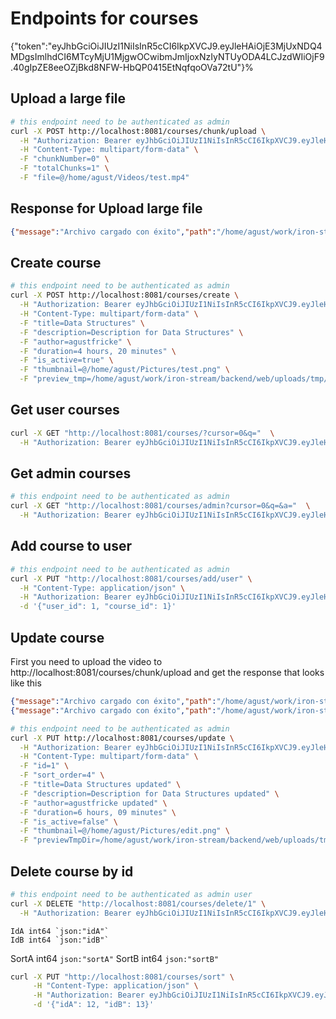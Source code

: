 # Endpoints for courses



{"token":"eyJhbGciOiJIUzI1NiIsInR5cCI6IkpXVCJ9.eyJleHAiOjE3MjUxNDQ4MDgsImlhdCI6MTcyMjU1MjgwOCwibmJmIjoxNzIyNTUyODA4LCJzdWIiOjF9.40gIpZE8eeOZjBkd8NFW-HbQP0415EtNqfqoOVa72tU"}%

## Upload a large file
```bash
# this endpoint need to be authenticated as admin
curl -X POST http://localhost:8081/courses/chunk/upload \
  -H "Authorization: Bearer eyJhbGciOiJIUzI1NiIsInR5cCI6IkpXVCJ9.eyJleHAiOjE3MjUxNDQ4MDgsImlhdCI6MTcyMjU1MjgwOCwibmJmIjoxNzIyNTUyODA4LCJzdWIiOjF9.40gIpZE8eeOZjBkd8NFW-HbQP0415EtNqfqoOVa72tU" \
  -H "Content-Type: multipart/form-data" \
  -F "chunkNumber=0" \
  -F "totalChunks=1" \
  -F "file=@/home/agust/Videos/test.mp4"
```

## Response for Upload large file
```json
{"message":"Archivo cargado con éxito","path":"/home/agust/work/iron-stream/backend/web/uploads/tmp/c628f54d-b00b-4bc2-a86b-d9fc3e260d60/test.mp4"}%
```

## Create course
```bash
# this endpoint need to be authenticated as admin
curl -X POST http://localhost:8081/courses/create \
  -H "Authorization: Bearer eyJhbGciOiJIUzI1NiIsInR5cCI6IkpXVCJ9.eyJleHAiOjE3MjUxMzU0OTgsImlhdCI6MTcyMjU0MzQ5OCwibmJmIjoxNzIyNTQzNDk4LCJzdWIiOjF9.V1BbfsZ3-ZbNxJrU-TvrYrWmaWmsY128NHQYAZXV_Vc" \
  -H "Content-Type: multipart/form-data" \
  -F "title=Data Structures" \
  -F "description=Description for Data Structures" \
  -F "author=agustfricke" \
  -F "duration=4 hours, 20 minutes" \
  -F "is_active=true" \
  -F "thumbnail=@/home/agust/Pictures/test.png" \
  -F "preview_tmp=/home/agust/work/iron-stream/backend/web/uploads/tmp/c628f54d-b00b-4bc2-a86b-d9fc3e260d60/test.mp4"
```

## Get user courses
```bash
curl -X GET "http://localhost:8081/courses/?cursor=0&q="  \
  -H "Authorization: Bearer eyJhbGciOiJIUzI1NiIsInR5cCI6IkpXVCJ9.eyJleHAiOjE3MjUxMzU0OTgsImlhdCI6MTcyMjU0MzQ5OCwibmJmIjoxNzIyNTQzNDk4LCJzdWIiOjF9.V1BbfsZ3-ZbNxJrU-TvrYrWmaWmsY128NHQYAZXV_Vc" | jq
```

## Get admin courses
```bash
# this endpoint need to be authenticated as admin
curl -X GET "http://localhost:8081/courses/admin?cursor=0&q=&a="  \
  -H "Authorization: Bearer eyJhbGciOiJIUzI1NiIsInR5cCI6IkpXVCJ9.eyJleHAiOjE3MjUxMjQ0OTYsImlhdCI6MTcyMjUzMjQ5NiwibmJmIjoxNzIyNTMyNDk2LCJzdWIiOjF9.ENH-zsDg-s1Z4aKOMP6tnV7Wg91-qaRJHlXvKhc_Uik" | jq
```

## Add course to user
```bash
# this endpoint need to be authenticated as admin
curl -X PUT "http://localhost:8081/courses/add/user" \
  -H "Content-Type: application/json" \
  -H "Authorization: Bearer eyJhbGciOiJIUzI1NiIsInR5cCI6IkpXVCJ9.eyJleHAiOjE3MjUxMzU0OTgsImlhdCI6MTcyMjU0MzQ5OCwibmJmIjoxNzIyNTQzNDk4LCJzdWIiOjF9.V1BbfsZ3-ZbNxJrU-TvrYrWmaWmsY128NHQYAZXV_Vc" \
  -d '{"user_id": 1, "course_id": 1}'
```

## Update course
First you need to upload the video to http://localhost:8081/courses/chunk/upload and get 
the response that looks like this
```json
{"message":"Archivo cargado con éxito","path":"/home/agust/work/iron-stream/backend/web/uploads/tmp/cc557fd0-239b-48f1-8f0c-a6d297bfca9c/test.mp4"}%
{"message":"Archivo cargado con éxito","path":"/home/agust/work/iron-stream/backend/web/uploads/tmp/762716dc-f053-4150-86c0-e6678c0e263a/test_edit.mp4"}%
```

```bash
# this endpoint need to be authenticated as admin
curl -X PUT http://localhost:8081/courses/update \
  -H "Authorization: Bearer eyJhbGciOiJIUzI1NiIsInR5cCI6IkpXVCJ9.eyJleHAiOjE3MjUxMjQ0OTYsImlhdCI6MTcyMjUzMjQ5NiwibmJmIjoxNzIyNTMyNDk2LCJzdWIiOjF9.ENH-zsDg-s1Z4aKOMP6tnV7Wg91-qaRJHlXvKhc_Uik" \
  -H "Content-Type: multipart/form-data" \
  -F "id=1" \
  -F "sort_order=4" \
  -F "title=Data Structures updated" \
  -F "description=Description for Data Structures updated" \
  -F "author=agustfricke updated" \
  -F "duration=6 hours, 09 minutes" \
  -F "is_active=false" \
  -F "thumbnail=@/home/agust/Pictures/edit.png" \
  -F "previewTmpDir=/home/agust/work/iron-stream/backend/web/uploads/tmp/762716dc-f053-4150-86c0-e6678c0e263a/test_edit.mp4"
```

## Delete course by id
```bash
# this endpoint need to be authenticated as admin user
curl -X DELETE "http://localhost:8081/courses/delete/1" \
  -H "Authorization: Bearer eyJhbGciOiJIUzI1NiIsInR5cCI6IkpXVCJ9.eyJleHAiOjE3MjUxMjQ0OTYsImlhdCI6MTcyMjUzMjQ5NiwibmJmIjoxNzIyNTMyNDk2LCJzdWIiOjF9.ENH-zsDg-s1Z4aKOMP6tnV7Wg91-qaRJHlXvKhc_Uik" 
```


	IdA int64 `json:"idA"`
	IdB int64 `json:"idB"`
  SortA int64 `json:"sortA"`
	SortB int64 `json:"sortB"`
```bash
curl -X PUT "http://localhost:8081/courses/sort" \
     -H "Content-Type: application/json" \
     -H "Authorization: Bearer eyJhbGciOiJIUzI1NiIsInR5cCI6IkpXVCJ9.eyJleHAiOjE3MjUxMjQ0OTYsImlhdCI6MTcyMjUzMjQ5NiwibmJmIjoxNzIyNTMyNDk2LCJzdWIiOjF9.ENH-zsDg-s1Z4aKOMP6tnV7Wg91-qaRJHlXvKhc_Uik" \
     -d '{"idA": 12, "idB": 13}'
```

